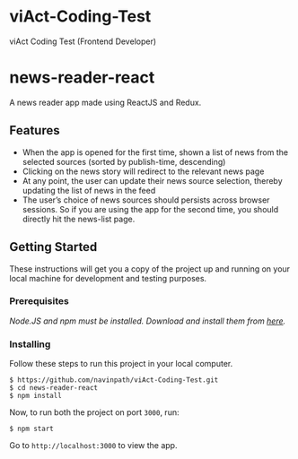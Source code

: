 # viAct-Coding-Test
viAct Coding Test (Frontend Developer)

# news-reader-react

A news reader app made using ReactJS and Redux.

## Features

- When the app is opened for the first time, shown a list of news from the selected sources (sorted by
  publish-time, descending)
- Clicking on the news story will redirect to the relevant news page
- At any point, the user can update their news source selection, thereby updating
  the list of news in the feed
- The user’s choice of news sources should persists across browser sessions. So if you are using the app for the
  second time, you should directly hit the news-list page.

## Getting Started

These instructions will get you a copy of the project up and running on your local machine for development and testing purposes.

### Prerequisites

_Node.JS and npm must be installed. Download and install them from [here](https://nodejs.org)._

### Installing

Follow these steps to run this project in your local computer.

```
$ https://github.com/navinpath/viAct-Coding-Test.git
$ cd news-reader-react
$ npm install
```

Now, to run both the project on port `3000`, run:

```
$ npm start
```

Go to `http://localhost:3000` to view the app.